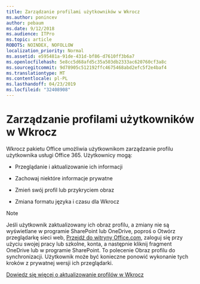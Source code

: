 ```yaml
---
title: Zarządzanie profilami użytkowników w Wkrocz
ms.author: ponincev
author: pebaum
ms.date: 9/12/2018
ms.audience: ITPro
ms.topic: article
ROBOTS: NOINDEX, NOFOLLOW
localization_priority: Normal
ms.assetid: e595481a-91de-431d-bf86-d7610ff3b6a7
ms.openlocfilehash: 5e8cc5d68afd5c35a503db2333ac620760cf3a8c
ms.sourcegitcommit: 9d78905c512192ffc4675468abd2efc5f2e4baf4
ms.translationtype: MT
ms.contentlocale: pl-PL
ms.lasthandoff: 04/23/2019
ms.locfileid: "32408908"
---
```

# <a name="manage-user-profiles-in-delve"></a>Zarządzanie profilami użytkowników w Wkrocz

Wkrocz pakietu Office umożliwia użytkownikom zarządzanie profilu użytkownika usługi Office 365. Użytkownicy mogą:
  
- Przeglądanie i aktualizowanie ich informacji
    
- Zachowaj niektóre informacje prywatne
    
- Zmień swój profil lub przykryciem obraz
    
- Zmiana formatu języka i czasu dla Wkrocz
    
> [!NOTE]
> Jeśli użytkownik zaktualizowany ich obraz profilu, a zmiany nie są wyświetlane w programie SharePoint lub OneDrive, poproś o Otwórz przeglądarkę sieci web, [Przejdź do witryny Office.com](https://www.office.com), zaloguj się przy użyciu swojej pracy lub szkolne, konta, a następnie kliknij fragment OneDrive lub w programie SharePoint. To polecenie Obraz profilu do synchronizacji. Użytkownik może być konieczne ponowić wykonanie tych kroków z prywatnej wersji ich przeglądarki. 
  
[Dowiedz się więcej o aktualizowanie profilów w Wkrocz](https://go.microsoft.com/fwlink/?linkid=735070)
  

